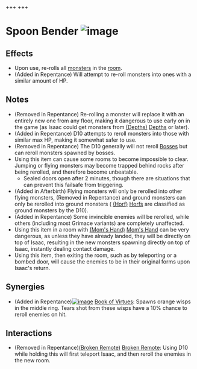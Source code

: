 +++
+++

 # Spoon Bender ![image](/image/Spoon_Bender.png) 


Effects
---------


* Upon use, re-rolls all [monsters](/wiki/Monsters "Monsters") in the [room](/wiki/Room "Room").
* (Added in Repentance) Will attempt to re-roll monsters into ones with a similar amount of HP.


Notes
-------


* (Removed in Repentance) Re-rolling a monster will replace it with an entirely new one from any floor, making it dangerous to use early on in the game (as Isaac could get monsters from [(Depths)](/wiki/Depths "Depths") [Depths](/wiki/Depths "Depths") or later).
* (Added in Repentance) D10 attempts to reroll monsters into those with similar max HP, making it somewhat safer to use.
* (Removed in Repentance) The D10 generally will not reroll [Bosses](/wiki/Boss "Boss") but can reroll monsters spawned by bosses.
* Using this item can cause some rooms to become impossible to clear. Jumping or flying monsters may become trapped behind rocks after being rerolled, and therefore become unbeatable.
	+ Sealed doors open after 2 minutes, though there are situations that can prevent this failsafe from triggering.
* (Added in Afterbirth) Flying monsters will only be rerolled into other flying monsters, (Removed in Repentance) and ground monsters can only be rerolled into ground monsters ( [(Horf)](/wiki/Horf "Horf") [Horfs](/wiki/Horf "Horf") are classified as ground monsters by the D10).
* (Added in Repentance) Some invincible enemies will be rerolled, while others (including most Grimace variants) are completely unaffected.
* Using this item in a room with [(Mom's Hand)](/wiki/Mom%27s_Hand "Mom's Hand") [Mom's Hand](/wiki/Mom%27s_Hand "Mom's Hand") can be very dangerous, as unless they have already landed, they will be directly on top of Isaac, resulting in the new monsters spawning directly on top of Isaac, instantly dealing contact damage.
* Using this item, then exiting the room, such as by teleporting or a bombed door, will cause the enemies to be in their original forms upon Isaac's return.


Synergies
-----------


* (Added in Repentance)[![image](/image/Book_of_Virtues.png)](/wiki/Book_of_Virtues "Book of Virtues") [Book of Virtues](/wiki/Book_of_Virtues "Book of Virtues"): Spawns orange wisps in the middle ring. Tears shot from these wisps have a 10% chance to reroll enemies on hit.


Interactions
--------------


* (Removed in Repentance)[(Broken Remote)](/wiki/Broken_Remote "Broken Remote") [Broken Remote](/wiki/Broken_Remote "Broken Remote"): Using D10 while holding this will first teleport Isaac, and then reroll the enemies in the new room.


